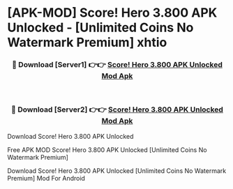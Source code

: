 # [APK-MOD] Score! Hero 3.800 APK Unlocked - [Unlimited Coins No Watermark Premium] xhtio



<div align="center">
<h3>🔴 Download [Server1] 👉👉 <a href="https://momento.my/?title=Score!_Hero_3.800_APK_Unlocked">Score! Hero 3.800 APK Unlocked Mod Apk</a></h3><br>

<h3>🔴 Download [Server2] 👉👉 <a href="https://momento.my/?title=Score!_Hero_3.800_APK_Unlocked">Score! Hero 3.800 APK Unlocked Mod Apk</a></h3>
</div>



Download Score! Hero 3.800 APK Unlocked 

Free APK MOD Score! Hero 3.800 APK Unlocked [Unlimited Coins No Watermark Premium]

Download Score! Hero 3.800 APK Unlocked [Unlimited Coins No Watermark Premium] Mod For Android
